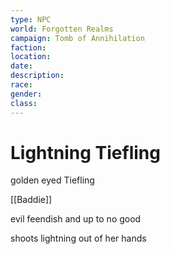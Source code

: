 ```yaml
---
type: NPC
world: Forgotten Realms
campaign: Tomb of Annihilation
faction: 
location:
date:
description:
race:
gender:
class:
---
```


# Lightning Tiefling

golden eyed 
Tiefling

[[Baddie]]

evil feendish and up to no good

shoots lightning out of her hands